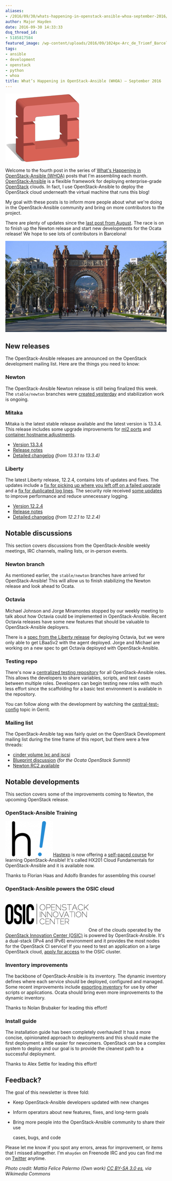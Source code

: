 ```yaml
---
aliases:
- /2016/09/30/whats-happening-in-openstack-ansible-whoa-september-2016/
author: Major Hayden
date: 2016-09-30 14:33:33
dsq_thread_id:
- 5185817584
featured_image: /wp-content/uploads/2016/09/1024px-Arc_de_Triomf_Barcelona.jpg
tags:
- ansible
- development
- openstack
- python
- whoa
title: What’s Happening in OpenStack-Ansible (WHOA) – September 2016
---
```


![1]

Welcome to the fourth post in the series of [What's Happening in OpenStack-Ansible (WHOA)][2] posts that I'm assembling each month. [OpenStack-Ansible][3] is a flexible framework for deploying enterprise-grade [OpenStack][4] clouds. In fact, I use OpenStack-Ansible to deploy the OpenStack cloud underneath the virtual machine that runs this blog!

My goal with these posts is to inform more people about what we're doing in the OpenStack-Ansible community and bring on more contributors to the project.

There are plenty of updates since the [last post from August][5]. The race is on to finish up the Newton release and start new developments for the Ocata release! We hope to see lots of contributors in Barcelona!

![6]

## New releases

The OpenStack-Ansible releases are announced on the OpenStack development mailing list. Here are the things you need to know:

### Newton

The OpenStack-Ansible Newton release is still being finalized this week. The `stable/newton` branches were [created yesterday][7] and stabilization work is ongoing.

### Mitaka

Mitaka is the latest stable release available and the latest version is 13.3.4. This release includes some upgrade improvements for [ml2 ports][8] and [container hostname adjustments][9].

  * [Version 13.3.4][10]
  * [Release notes][11]
  * [Detailed changelog][12] _(from 13.3.1 to 13.3.4)_

### Liberty

The latest Liberty release, 12.2.4, contains lots of updates and fixes. The updates include a [fix for picking up where you left off on a failed upgrade][13] and a [fix for duplicated log lines][14]. The security role received [some updates][15] to improve performance and reduce unnecessary logging.

  * [Version 12.2.4][16]
  * [Release notes][17]
  * [Detailed changelog][18] _(from 12.2.1 to 12.2.4)_

## Notable discussions

This section covers discussions from the OpenStack-Ansible weekly meetings, IRC channels, mailing lists, or in-person events.

### Newton branch

As mentioned earlier, the `stable/newton` branches have arrived for OpenStack-Ansible! This will allow us to finish stabilizing the Newton release and look ahead to Ocata.

### Octavia

Michael Johnson and Jorge Miramontes stopped by our weekly meeting to talk about how Octavia could be implemented in OpenStack-Ansible. Recent Octavia releases have some new features that should be valuable to OpenStack-Ansible deployers.

There is a [spec from the Liberty release][19] for deploying Octavia, but we were only able to get LBaaSv2 with the agent deployed. Jorge and Michael are working on a new spec to get Octavia deployed with OpenStack-Ansible.

### Testing repo

There's now a [centralized testing repository][20] for all OpenStack-Ansible roles. This allows the developers to share variables, scripts, and test cases between multiple roles. Developers can begin testing new roles with much less effort since the scaffolding for a basic test environment is available in the repository.

You can follow along with the development by watching the [central-test-config][21] topic in Gerrit.

### Mailing list

The OpenStack-Ansible tag was fairly quiet on the OpenStack Development mailing list during the time frame of this report, but there were a few threads:

  * [cinder volume lxc and iscsi][22]
  * [Blueprint discussion][23] _(for the Ocata OpenStack Summit)_
  * [Newton RC2 available][24]

## Notable developments

This section covers some of the improvements coming to Newton, the upcoming OpenStack release.

### OpenStack-Ansible Training

[<img src="/wp-content/uploads/2016/09/hastexo-logo-e1475245310720.png" alt="Hastexo logo" width="149" height="110" class="alignright size-full wp-image-6482" />][25][Hastexo][26] is now offering a [self-paced course][27] for learning OpenStack-Ansible! It's called HX201 Cloud Fundamentals for OpenStack-Ansible and it is available now.

Thanks to Florian Haas and Adolfo Brandes for assembling this course!

### OpenStack-Ansible powers the OSIC cloud

[<img src="/wp-content/uploads/2016/09/OSIC-Logo.png" alt="OpenStack Innovation Center" width="260" height="107" class="alignright size-full wp-image-6487" />][29]One of the clouds operated by the [OpenStack Innovation Center (OSIC)][30] is powered by OpenStack-Ansible. It's a dual-stack (IPv4 and IPv6) environment and it provides the most nodes for the OpenStack CI service! If you need to test an application on a large OpenStack cloud, [apply for access][31] to the OSIC cluster.

### Inventory improvements

The backbone of OpenStack-Ansible is its inventory. The dynamic inventory defines where each service should be deployed, configured and managed. Some recent improvements include [exporting inventory][32] for use by other scripts or applications. Ocata should bring even more improvements to the dynamic inventory.

Thanks to Nolan Brubaker for leading this effort!

### Install guide

The installation guide has been completely overhauled! It has a more concise, opinionated approach to deployments and this should make the first deployment a little easier for newcomers. OpenStack can be a complex system to deploy and our goal is to provide the cleanest path to a successful deployment.

Thanks to Alex Settle for leading this effort!

## Feedback?

The goal of this newsletter is three fold:

  * Keep OpenStack-Ansible developers updated with new changes
  * Inform operators about new features, fixes, and long-term goals
  * Bring more people into the OpenStack-Ansible community to share their use

    cases, bugs, and code

Please let me know if you spot any errors, areas for improvement, or items that I missed altogether. I'm `mhayden` on Freenode IRC and you can find me on [Twitter][33] anytime.

_Photo credit: Mattia Felice Palermo (Own work) [CC BY-SA 3.0 es][34], via Wikimedia Commons_

 [1]: /wp-content/uploads/2011/11/openstack-justheo.png
 [2]: /tags/whoa/
 [3]: https://wiki.openstack.org/wiki/OpenStackAnsible
 [4]: http://openstack.org
 [5]: /2016/08/23/whats-happening-in-openstack-ansible-whoa-august-2016/
 [6]: /wp-content/uploads/2016/09/1024px-Arc_de_Triomf_Barcelona.jpg
 [7]: https://review.openstack.org/#/c/379590/
 [8]: https://review.openstack.org/#/c/366169/
 [9]: https://review.openstack.org/#/c/360539/
 [10]: https://review.openstack.org/379499
 [11]: http://docs.openstack.org/releasenotes/openstack-ansible/mitaka.html
 [12]: https://gist.github.com/anonymous/3880b24f381d7d4d31be036ef820c21e
 [13]: https://review.openstack.org/#/c/360385/
 [14]: https://review.openstack.org/#/c/368066/
 [15]: https://gist.github.com/anonymous/9fe1f5110e2d8f7c1d148d4b6968b5a9#openstack-ansible-security
 [16]: https://review.openstack.org/379505/
 [17]: http://docs.openstack.org/releasenotes/openstack-ansible/liberty.html
 [18]: https://gist.github.com/anonymous/9fe1f5110e2d8f7c1d148d4b6968b5a9
 [19]: http://specs.openstack.org/openstack/openstack-ansible-specs/specs/mitaka/lbaasv2.html
 [20]: https://github.com/openstack/openstack-ansible-tests
 [21]: https://review.openstack.org/#/q/topic:central-test-config
 [22]: http://lists.openstack.org/pipermail/openstack-dev/2016-September/103671.html
 [23]: http://lists.openstack.org/pipermail/openstack-dev/2016-September/104813.html
 [24]: http://lists.openstack.org/pipermail/openstack-dev/2016-September/104807.html
 [25]: /wp-content/uploads/2016/09/hastexo-logo-e1475245310720.png
 [26]: https://www.hastexo.com/
 [27]: https://www.hastexo.com/resources/news-releases/hx201-ansible
 [29]: /wp-content/uploads/2016/09/OSIC-Logo.png
 [30]: https://osic.org/
 [31]: https://osic.org/clusters
 [32]: https://review.openstack.org/#/c/371798/
 [33]: https://twitter.com/majorhayden
 [34]: http://creativecommons.org/licenses/by-sa/3.0/es/deed.en